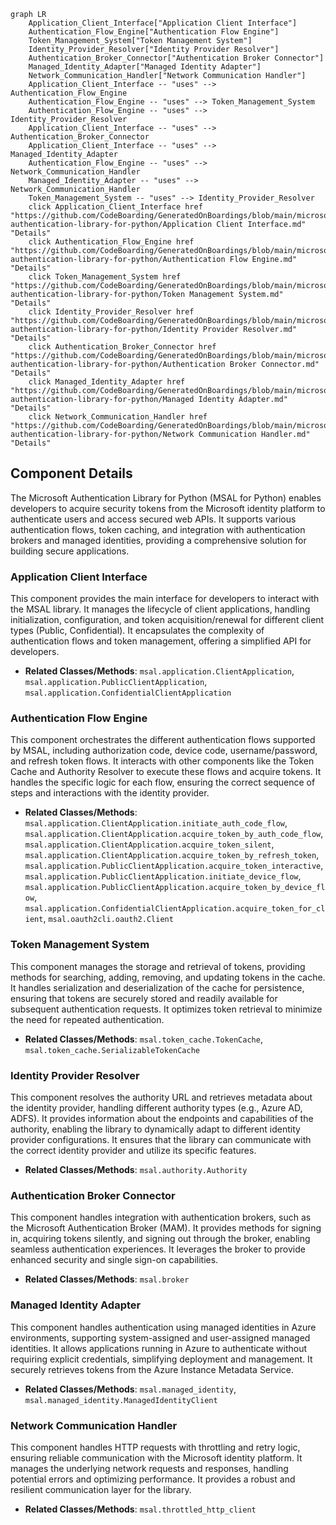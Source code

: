 ```mermaid
graph LR
    Application_Client_Interface["Application Client Interface"]
    Authentication_Flow_Engine["Authentication Flow Engine"]
    Token_Management_System["Token Management System"]
    Identity_Provider_Resolver["Identity Provider Resolver"]
    Authentication_Broker_Connector["Authentication Broker Connector"]
    Managed_Identity_Adapter["Managed Identity Adapter"]
    Network_Communication_Handler["Network Communication Handler"]
    Application_Client_Interface -- "uses" --> Authentication_Flow_Engine
    Authentication_Flow_Engine -- "uses" --> Token_Management_System
    Authentication_Flow_Engine -- "uses" --> Identity_Provider_Resolver
    Application_Client_Interface -- "uses" --> Authentication_Broker_Connector
    Application_Client_Interface -- "uses" --> Managed_Identity_Adapter
    Authentication_Flow_Engine -- "uses" --> Network_Communication_Handler
    Managed_Identity_Adapter -- "uses" --> Network_Communication_Handler
    Token_Management_System -- "uses" --> Identity_Provider_Resolver
    click Application_Client_Interface href "https://github.com/CodeBoarding/GeneratedOnBoardings/blob/main/microsoft-authentication-library-for-python/Application Client Interface.md" "Details"
    click Authentication_Flow_Engine href "https://github.com/CodeBoarding/GeneratedOnBoardings/blob/main/microsoft-authentication-library-for-python/Authentication Flow Engine.md" "Details"
    click Token_Management_System href "https://github.com/CodeBoarding/GeneratedOnBoardings/blob/main/microsoft-authentication-library-for-python/Token Management System.md" "Details"
    click Identity_Provider_Resolver href "https://github.com/CodeBoarding/GeneratedOnBoardings/blob/main/microsoft-authentication-library-for-python/Identity Provider Resolver.md" "Details"
    click Authentication_Broker_Connector href "https://github.com/CodeBoarding/GeneratedOnBoardings/blob/main/microsoft-authentication-library-for-python/Authentication Broker Connector.md" "Details"
    click Managed_Identity_Adapter href "https://github.com/CodeBoarding/GeneratedOnBoardings/blob/main/microsoft-authentication-library-for-python/Managed Identity Adapter.md" "Details"
    click Network_Communication_Handler href "https://github.com/CodeBoarding/GeneratedOnBoardings/blob/main/microsoft-authentication-library-for-python/Network Communication Handler.md" "Details"
```

## Component Details

The Microsoft Authentication Library for Python (MSAL for Python) enables developers to acquire security tokens from the Microsoft identity platform to authenticate users and access secured web APIs. It supports various authentication flows, token caching, and integration with authentication brokers and managed identities, providing a comprehensive solution for building secure applications.

### Application Client Interface
This component provides the main interface for developers to interact with the MSAL library. It manages the lifecycle of client applications, handling initialization, configuration, and token acquisition/renewal for different client types (Public, Confidential). It encapsulates the complexity of authentication flows and token management, offering a simplified API for developers.
- **Related Classes/Methods**: `msal.application.ClientApplication`, `msal.application.PublicClientApplication`, `msal.application.ConfidentialClientApplication`

### Authentication Flow Engine
This component orchestrates the different authentication flows supported by MSAL, including authorization code, device code, username/password, and refresh token flows. It interacts with other components like the Token Cache and Authority Resolver to execute these flows and acquire tokens. It handles the specific logic for each flow, ensuring the correct sequence of steps and interactions with the identity provider.
- **Related Classes/Methods**: `msal.application.ClientApplication.initiate_auth_code_flow`, `msal.application.ClientApplication.acquire_token_by_auth_code_flow`, `msal.application.ClientApplication.acquire_token_silent`, `msal.application.ClientApplication.acquire_token_by_refresh_token`, `msal.application.PublicClientApplication.acquire_token_interactive`, `msal.application.PublicClientApplication.initiate_device_flow`, `msal.application.PublicClientApplication.acquire_token_by_device_flow`, `msal.application.ConfidentialClientApplication.acquire_token_for_client`, `msal.oauth2cli.oauth2.Client`

### Token Management System
This component manages the storage and retrieval of tokens, providing methods for searching, adding, removing, and updating tokens in the cache. It handles serialization and deserialization of the cache for persistence, ensuring that tokens are securely stored and readily available for subsequent authentication requests. It optimizes token retrieval to minimize the need for repeated authentication.
- **Related Classes/Methods**: `msal.token_cache.TokenCache`, `msal.token_cache.SerializableTokenCache`

### Identity Provider Resolver
This component resolves the authority URL and retrieves metadata about the identity provider, handling different authority types (e.g., Azure AD, ADFS). It provides information about the endpoints and capabilities of the authority, enabling the library to dynamically adapt to different identity provider configurations. It ensures that the library can communicate with the correct identity provider and utilize its specific features.
- **Related Classes/Methods**: `msal.authority.Authority`

### Authentication Broker Connector
This component handles integration with authentication brokers, such as the Microsoft Authentication Broker (MAM). It provides methods for signing in, acquiring tokens silently, and signing out through the broker, enabling seamless authentication experiences. It leverages the broker to provide enhanced security and single sign-on capabilities.
- **Related Classes/Methods**: `msal.broker`

### Managed Identity Adapter
This component handles authentication using managed identities in Azure environments, supporting system-assigned and user-assigned managed identities. It allows applications running in Azure to authenticate without requiring explicit credentials, simplifying deployment and management. It securely retrieves tokens from the Azure Instance Metadata Service.
- **Related Classes/Methods**: `msal.managed_identity`, `msal.managed_identity.ManagedIdentityClient`

### Network Communication Handler
This component handles HTTP requests with throttling and retry logic, ensuring reliable communication with the Microsoft identity platform. It manages the underlying network requests and responses, handling potential errors and optimizing performance. It provides a robust and resilient communication layer for the library.
- **Related Classes/Methods**: `msal.throttled_http_client`